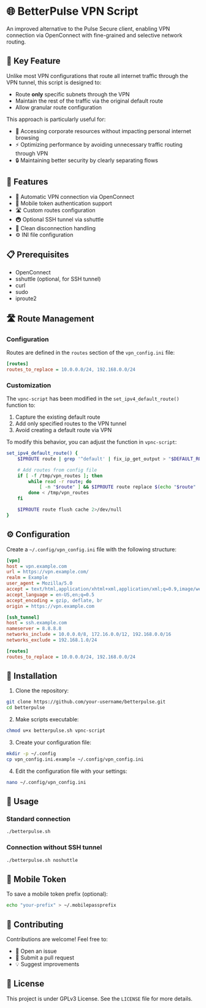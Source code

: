 # 🌐 BetterPulse VPN Script

An improved alternative to the Pulse Secure client, enabling VPN connection via OpenConnect with fine-grained and selective network routing.

## 🎯 Key Feature

Unlike most VPN configurations that route all internet traffic through the VPN tunnel, this script is designed to:

- Route **only** specific subnets through the VPN
- Maintain the rest of the traffic via the original default route
- Allow granular route configuration

This approach is particularly useful for:

- 🏢 Accessing corporate resources without impacting personal internet browsing
- ⚡ Optimizing performance by avoiding unnecessary traffic routing through VPN
- 🔒 Maintaining better security by clearly separating flows

## 🚀 Features

- 🔄 Automatic VPN connection via OpenConnect
- 🔑 Mobile token authentication support
- 🛣️ Custom routes configuration
- 🚇 Optional SSH tunnel via sshuttle
- 🧹 Clean disconnection handling
- ⚙️ INI file configuration

## 📋 Prerequisites

- OpenConnect
- sshuttle (optional, for SSH tunnel)
- curl
- sudo
- iproute2

## 🛣️ Route Management

### Configuration

Routes are defined in the `routes` section of the `vpn_config.ini` file:

```ini
[routes]
routes_to_replace = 10.0.0.0/24, 192.168.0.0/24
```

### Customization

The `vpnc-script` has been modified in the `set_ipv4_default_route()` function to:

1. Capture the existing default route
2. Add only specified routes to the VPN tunnel
3. Avoid creating a default route via VPN

To modify this behavior, you can adjust the function in `vpnc-script`:

```bash
set_ipv4_default_route() {
    $IPROUTE route | grep '^default' | fix_ip_get_output > "$DEFAULT_ROUTE_FILE"

    # Add routes from config file
    if [ -f /tmp/vpn_routes ]; then
        while read -r route; do
            [ -n "$route" ] && $IPROUTE route replace $(echo "$route" | tr -d ' ') dev "$TUNDEV"
        done < /tmp/vpn_routes
    fi

    $IPROUTE route flush cache 2>/dev/null
}
```

## ⚙️ Configuration

Create a `~/.config/vpn_config.ini` file with the following structure:

```ini
[vpn]
host = vpn.example.com
url = https://vpn.example.com/
realm = Example
user_agent = Mozilla/5.0
accept = text/html,application/xhtml+xml,application/xml;q=0.9,image/webp,*/*;q=0.8
accept_language = en-US,en;q=0.5
accept_encoding = gzip, deflate, br
origin = https://vpn.example.com

[ssh_tunnel]
host = ssh.example.com
nameserver = 8.8.8.8
networks_include = 10.0.0.0/8, 172.16.0.0/12, 192.168.0.0/16
networks_exclude = 192.168.1.0/24

[routes]
routes_to_replace = 10.0.0.0/24, 192.168.0.0/24
```

## 🔧 Installation

1. Clone the repository:

```bash
git clone https://github.com/your-username/betterpulse.git
cd betterpulse
```

2. Make scripts executable:

```bash
chmod u+x betterpulse.sh vpnc-script
```

3. Create your configuration file:

```bash
mkdir -p ~/.config
cp vpn_config.ini.example ~/.config/vpn_config.ini
```

4. Edit the configuration file with your settings:

```bash
nano ~/.config/vpn_config.ini
```

## 📝 Usage

### Standard connection

```bash
./betterpulse.sh
```

### Connection without SSH tunnel

```bash
./betterpulse.sh noshuttle
```

## 🔑 Mobile Token

To save a mobile token prefix (optional):

```bash
echo "your-prefix" > ~/.mobilepassprefix
```

## 🤝 Contributing

Contributions are welcome! Feel free to:

- 🐛 Open an issue
- 🔀 Submit a pull request
- 💡 Suggest improvements

## 📜 License

This project is under GPLv3 License. See the `LICENSE` file for more details.
